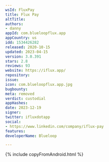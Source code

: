 ```yaml
---
wsId: FluxPay
title: Flux Pay
altTitle: 
authors:
- danny
appId: com.blueloopflux.app
appCountry: us
idd: 1534426282
released: 2020-10-15
updated: 2023-04-15
version: 3.0.391
stars: 2.8
reviews: 93
website: https://iflux.app/
repository: 
issue: 
icon: com.blueloopflux.app.jpg
bugbounty: 
meta: removed
verdict: custodial
appHashes: 
date: 2023-12-19
signer: 
twitter: ifluxdotapp
social:
- https://www.linkedin.com/company/iflux-pay
features: 
developerName: Blueloop

---
```


{% include copyFromAndroid.html %}
